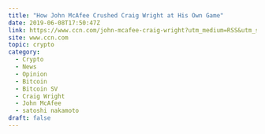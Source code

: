 ```yaml
---
title: "How John McAfee Crushed Craig Wright at His Own Game"
date: 2019-06-08T17:50:47Z
link: https://www.ccn.com/john-mcafee-craig-wright?utm_medium=RSS&utm_source=hune
site: www.ccn.com
topic: crypto
category:
  - Crypto
  - News
  - Opinion
  - Bitcoin
  - Bitcoin SV
  - Craig Wright
  - John McAfee
  - satoshi nakamoto
draft: false
---
```

